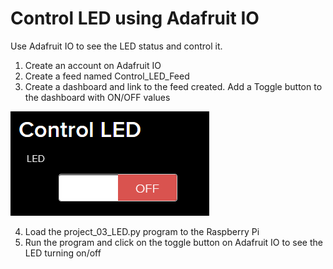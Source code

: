 # Control LED using Adafruit IO 

Use Adafruit IO to see the LED status and control it.

1. Create an account on Adafruit IO
2. Create a feed named Control_LED_Feed
3. Create a dashboard and link to the feed created. Add a Toggle button to the dashboard with ON/OFF values

![](adafruit_io_dashboard.png)

4. Load the project_03_LED.py program to the Raspberry Pi
5. Run the program and click on the toggle button on Adafruit IO to see the LED turning on/off


